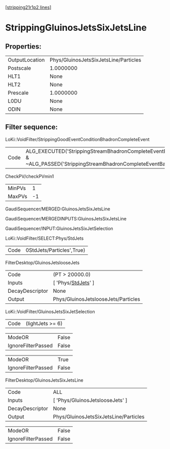 [[stripping21r1p2 lines]](./stripping21r1p2-index)

# StrippingGluinosJetsSixJetsLine

## Properties:

|                |                                       |
|----------------|---------------------------------------|
| OutputLocation | Phys/GluinosJetsSixJetsLine/Particles |
| Postscale      | 1.0000000                             |
| HLT1           | None                                  |
| HLT2           | None                                  |
| Prescale       | 1.0000000                             |
| L0DU           | None                                  |
| ODIN           | None                                  |

## Filter sequence:

LoKi::VoidFilter/StrippingGoodEventConditionBhadronCompleteEvent

|      |                                                                                                                          |
|------|--------------------------------------------------------------------------------------------------------------------------|
| Code | ALG_EXECUTED('StrippingStreamBhadronCompleteEventBadEvent') & ~ALG_PASSED('StrippingStreamBhadronCompleteEventBadEvent') |

CheckPV/checkPVmin1

|        |     |
|--------|-----|
| MinPVs | 1   |
| MaxPVs | -1  |

GaudiSequencer/MERGED:GluinosJetsSixJetsLine

GaudiSequencer/MERGEDINPUTS:GluinosJetsSixJetsLine

GaudiSequencer/INPUT:GluinosJetsSixJetSelection

LoKi::VoidFilter/SELECT:Phys/StdJets

|      |                           |
|------|---------------------------|
| Code | 0StdJets/Particles',True) |

FilterDesktop/GluinosJetslooseJets

|                 |                                                                   |
|-----------------|-------------------------------------------------------------------|
| Code            | (PT \> 20000.0)                                                   |
| Inputs          | [ 'Phys/[StdJets](./stripping21r1p2-commonparticles-stdjets)' ] |
| DecayDescriptor | None                                                              |
| Output          | Phys/GluinosJetslooseJets/Particles                               |

LoKi::VoidFilter/GluinosJetsSixJetSelection

|      |                   |
|------|-------------------|
| Code | (lightJets \>= 6) |

|                    |       |
|--------------------|-------|
| ModeOR             | False |
| IgnoreFilterPassed | False |

|                    |       |
|--------------------|-------|
| ModeOR             | True  |
| IgnoreFilterPassed | False |

FilterDesktop/GluinosJetsSixJetsLine

|                 |                                       |
|-----------------|---------------------------------------|
| Code            | ALL                                   |
| Inputs          | [ 'Phys/GluinosJetslooseJets' ]     |
| DecayDescriptor | None                                  |
| Output          | Phys/GluinosJetsSixJetsLine/Particles |

|                    |       |
|--------------------|-------|
| ModeOR             | False |
| IgnoreFilterPassed | False |
